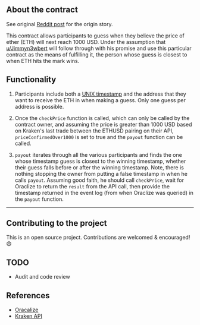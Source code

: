 ## About the contract

See original [Reddit post](https://www.reddit.com/r/ethtrader/comments/8sn7ir/predict_the_exact_day_eth_will_reach_1000_again/) for the origin story.

This contract allows participants to guess when they believe the price of ether (ETH) will next reach 1000 USD. Under the assumption that [u/Jimmyn3wbert](https://www.reddit.com/user/Jimmyn3wbert) will follow through with his promise and use this particular contract as the means of fulfilling it, the person whose guess is closest to when ETH hits the mark wins.

## Functionality

1. Participants include both a [UNIX timestamp](https://www.unixtimestamp.com/index.php) and the address that they want to receive the ETH in when making a guess. Only one guess per address is possible.

2. Once the `checkPrice` function is called, which can only be called by the contract owner, and assuming the price is greater than 1000 USD based on Kraken's last trade between the ETHUSD pairing on their API, `priceConfirmedOver1000` is set to true and the `payout` function can be called.

3. `payout` iterates through all the various participants and finds the one whose timestamp guess is closest to the winning timestamp, whether their guess falls before or after the winning timestamp. Note, there is nothing stopping the owner from putting a false timestamp in when he calls `payout`. Assuming good faith, he should call `checkPrice`, wait for Oraclize to return the `result` from the API call, then provide the timestamp returned in the event log (from when Oraclize was queried) in the `payout` function.

---

## Contributing to the project

This is an open source project. Contributions are welcomed & encouraged! :smile:

## TODO
* Audit and code review

## References
* [Oracalize](https://docs.oraclize.it/)
* [Kraken API](https://www.kraken.com/help/api#get-ticker-info)